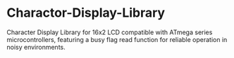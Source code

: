 # Charactor-Display-Library
Character Display Library for 16x2 LCD compatible with ATmega series microcontrollers, featuring a busy flag read function for reliable operation in noisy environments.
